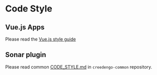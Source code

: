 # Code Style

## Vue.js Apps

Please read the [Vue.js style guide](https://vuejs.org/style-guide/)

## Sonar plugin

Please read common [CODE_STYLE.md](https://github.com/green-code-initiative/creedengo-common/blob/main/doc/CODE_STYLE.md) in `creedengo-common` repository.
